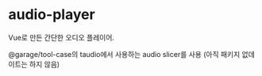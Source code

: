 # audio-player

Vue로 만든 간단한 오디오 플레이어.

@garage/tool-case의 taudio에서 사용하는 audio slicer를 사용 (아직 패키지 없데이트는 하지 않음)
